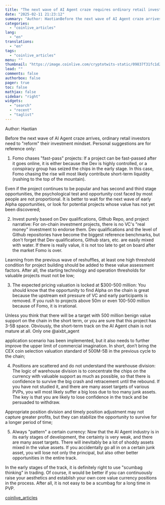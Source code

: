 ```yaml
---
title: "The next wave of AI Agent craze requires ordinary retail investors to change their investment thinking"
date: "2025-02-11 21:23:12"
summary: "Author: HaotianBefore the next wave of AI Agent craze arrives, ordinary retail investors need to \"reform\" their investment mindset. Personal suggestions are for reference only:1) Fomo chases \"fast-pass\" projects: If a project can be fast-passed after it goes online, it is either because the Dev is highly controlled, or a..."
categories:
  - "coinlive_articles"
lang:
  - "en"
translations:
  - "en"
tags:
  - "coinlive_articles"
menu: ""
thumbnail: "https://image.coinlive.com/cryptotwits-static/09837f31fc1d2b698a23d54cdd18567e.jpg"
lead: ""
comments: false
authorbox: false
pager: true
toc: false
mathjax: false
sidebar: "right"
widgets:
  - "search"
  - "recent"
  - "taglist"
---
```


Author: Haotian

Before the next wave of AI Agent craze arrives, ordinary retail investors need to "reform" their investment mindset. Personal suggestions are for reference only:

1) Fomo chases "fast-pass" projects: If a project can be fast-passed after it goes online, it is either because the Dev is highly controlled, or a conspiracy group has seized the chips in the early stage. In this case, Fomo chasing the rise will most likely contribute short-term liquidity (rushing to the top of the mountain).

Even if the project continues to be popular and has second and third stage opportunities, the psychological test and opportunity cost faced by most people are not proportional. It is better to wait for the next wave of early Alpha opportunities, or look for potential projects whose value has not yet been discovered;

2) Invest purely based on Dev qualifications, Github Repo, and project narrative: For on-chain investment projects, there is no VC's "real money" investment to endorse them. Dev qualifications and the level of Github repositories have become the biggest reference benchmarks, but don't forget that Dev qualifications, Github stars, etc. are easily mixed with water. If there is really value, it is not too late to get on board after the market Fomo is over.

Learning from the previous wave of reshuffles, at least one high threshold condition for project building should be added to these value assessment factors. After all, the starting technology and operation thresholds for valuable projects must not be low;

3) The expected pricing valuation is locked at $300-500 million: You should know that the opportunity to find Alpha on the chain is great because the upstream exit pressure of VC and early participants is removed. If you rush to projects above 50m or even 100-500 million because of Fomo, it is irrational.

Unless you think that there will be a target with 500 million benign value support on the chain in the short term, or you are sure that this project has 3-5B space. Obviously, the short-term track on the AI ​​Agent chain is not mature at all. Only one @aixbt\_agent

application scenario has been implemented, but it also needs to further improve the upper limit of commercial imagination. In short, don’t bring the CEX coin selection valuation standard of 500M-5B in the previous cycle to the chain;

4) Positions are scattered and do not understand the warehouse division: The logic of warehouse division is to concentrate the chips on the currency with valuable support as much as possible, so that there is confidence to survive the big crash and retracement until the rebound. If you have not studied it, and there are many asset targets of various PVPs, you will most likely suffer a big loss due to too many junk assets. The key is that you are likely to lose confidence in the track and be persuaded to withdraw.

Appropriate position division and timely position adjustment may not capture greater profits, but they can stabilize the opportunity to survive for a longer period of time;

5) Always "pattern" a certain currency: Now that the AI ​​Agent industry is in its early stages of development, the certainty is very weak, and there are many asset targets. There will inevitably be a lot of shoddy assets mixed in the value assets. If you accidentally go all in on a certain junk asset, you will lose not only the principal, but also other better opportunities in the entire track.

In the early stages of the track, it is definitely right to use "scumbag thinking" in trading. Of course, it would be better if you can continuously raise your aesthetics and establish your own core value currency positions in the process. After all, it is not easy to be a scumbag for a long time in PVP.

[coinlive_articles](https://www.coinlive.com/news/the-next-wave-of-ai-agent-craze-requires-ordinary-retail)
